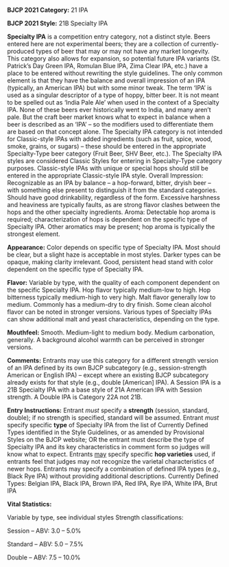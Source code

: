 <b>BJCP 2021 Category:</b> 21 IPA

<b>BJCP 2021 Style:</b> 21B Specialty IPA

<b>Specialty IPA</b> is a competition entry category, not a distinct
style. Beers entered here are not experimental beers; they are
a collection of currently-produced types of beer that may or
may not have any market longevity. This category also allows
for expansion, so potential future IPA variants (St. Patrick’s
Day Green IPA, Romulan Blue IPA, Zima Clear IPA, etc.) have
a place to be entered without rewriting the style guidelines.
The only common element is that they have the balance and
overall impression of an IPA (typically, an American IPA) but
with some minor tweak.
The term ‘IPA’ is used as a singular descriptor of a type of
hoppy, bitter beer. It is not meant to be spelled out as ‘India
Pale Ale’ when used in the context of a Specialty IPA. None of
these beers ever historically went to India, and many aren’t
pale. But the craft beer market knows what to expect in
balance when a beer is described as an ‘IPA’ – so the modifiers
used to differentiate them are based on that concept alone.
The Specialty IPA category is not intended for Classic-style
IPAs with added ingredients (such as fruit, spice, wood,
smoke, grains, or sugars) – these should be entered in the
appropriate Specialty-Type beer category (Fruit Beer, SHV
Beer, etc.). The Specialty IPA styles are considered Classic
Styles for entering in Specialty-Type category purposes.
Classic-style IPAs with unique or special hops should still be
entered in the appropriate Classic-style IPA style.
Overall Impression: Recognizable as an IPA by balance – a
hop-forward, bitter, dryish beer – with something else present
to distinguish it from the standard categories. Should have
good drinkability, regardless of the form. Excessive harshness
and heaviness are typically faults, as are strong flavor clashes
between the hops and the other specialty ingredients.
Aroma: Detectable hop aroma is required; characterization of
hops is dependent on the specific type of Specialty IPA. Other
aromatics may be present; hop aroma is typically the strongest
element.

<b>Appearance:</b> Color depends on specific type of Specialty IPA.
Most should be clear, but a slight haze is acceptable in most
styles. Darker types can be opaque, making clarity irrelevant.
Good, persistent head stand with color dependent on the
specific type of Specialty IPA.

<b>Flavor:</b> Variable by type, with the quality of each component
dependent on the specific Specialty IPA. Hop flavor typically
medium-low to high. Hop bitterness typically medium-high to
very high. Malt flavor generally low to medium. Commonly has
a medium-dry to dry finish. Some clean alcohol flavor can be
noted in stronger versions. Various types of Specialty IPAs can
show additional malt and yeast characteristics, depending on
the type.

<b>Mouthfeel:</b> Smooth. Medium-light to medium body. Medium
carbonation, generally. A background alcohol warmth can be
perceived in stronger versions.

<b>Comments:</b> Entrants may use this category for a different
strength version of an IPA defined by its own BJCP
subcategory (e.g., session-strength American or English IPA) –
except where an existing BJCP subcategory already exists for
that style (e.g., double [American] IPA). A Session IPA is a 21B
Specialty IPA with a base style of 21A American IPA with
Session strength. A Double IPA is Category 22A not 21B.

<b>Entry Instructions:</b> Entrant _must_ specify a <b>strength</b>
(session, standard, double); if no strength is specified, standard
will be assumed. Entrant _must_ specify specific <b>type</b> of
Specialty IPA from the list of Currently Defined Types
identified in the Style Guidelines, or as amended by Provisional
Styles on the BJCP website; OR the entrant must describe the
type of Specialty IPA and its key characteristics in comment
form so judges will know what to expect.
Entrants <u>may</u> specify specific <b>hop varieties</b> used, if entrants
feel that judges may not recognize the varietal characteristics of
newer hops. Entrants may specify a combination of defined
IPA types (e.g., Black Rye IPA) without providing additional
descriptions.
Currently Defined Types: Belgian IPA, Black IPA, Brown
IPA, Red IPA, Rye IPA, White IPA, Brut IPA

<b>Vital Statistics:</b>

Variable by type, see individual styles Strength classifications:

Session – ABV: 3.0 – 5.0%

Standard – ABV: 5.0 – 7.5%

Double – ABV: 7.5 – 10.0%
